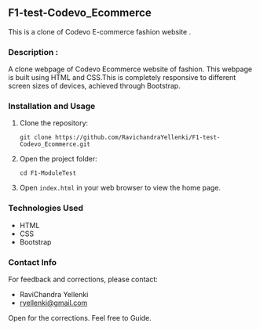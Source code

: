 ## F1-test-Codevo_Ecommerce #
This is a clone of Codevo E-commerce fashion website .


### Description :

A clone webpage of Codevo Ecommerce website of fashion. This webpage is built using HTML and CSS.This is completely responsive to different screen sizes of devices, achieved through Bootstrap.


### Installation and Usage
1. Clone the repository:
   ```
   git clone https://github.com/RavichandraYellenki/F1-test-Codevo_Ecommerce.git
   ```
2. Open the project folder:
   ```
   cd F1-ModuleTest
   ```
3. Open `index.html` in your web browser to view the home page.


### Technologies Used
- HTML
- CSS
- Bootstrap


### Contact Info
For feedback and corrections, please contact:
- RaviChandra Yellenki
- ryellenki@gmail.com

Open for the corrections. Feel free to Guide.

